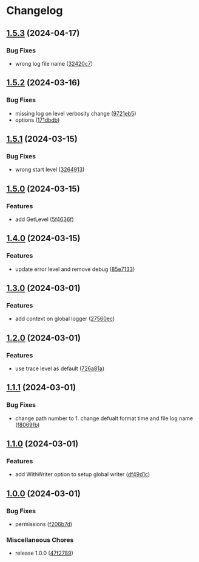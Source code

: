 # Changelog

## [1.5.3](https://github.com/gsols/go-logger/compare/v1.5.2...v1.5.3) (2024-04-17)


### Bug Fixes

* wrong log file name ([32420c7](https://github.com/gsols/go-logger/commit/32420c74b153ae14daa6cf3492dfc6cfd9a05ab0))

## [1.5.2](https://github.com/gsols/go-logger/compare/v1.5.1...v1.5.2) (2024-03-16)


### Bug Fixes

* missing log on level verbosity change ([9721eb5](https://github.com/gsols/go-logger/commit/9721eb51501014ed409e977027270bc0366d8224))
* options ([171dbdb](https://github.com/gsols/go-logger/commit/171dbdbee9ceab5361ad18cfb68eb1ebf2f092ab))

## [1.5.1](https://github.com/gsols/go-logger/compare/v1.5.0...v1.5.1) (2024-03-15)


### Bug Fixes

* wrong start level ([3264913](https://github.com/gsols/go-logger/commit/3264913e07f9cef6a32a94bfcdf4b473451cb6b2))

## [1.5.0](https://github.com/gsols/go-logger/compare/v1.4.0...v1.5.0) (2024-03-15)


### Features

* add GetLevel ([5f4636f](https://github.com/gsols/go-logger/commit/5f4636f0f230f1901a9a63da0982dd46336de040))

## [1.4.0](https://github.com/gsols/go-logger/compare/v1.3.0...v1.4.0) (2024-03-15)


### Features

* update error level and remove debug ([85e7133](https://github.com/gsols/go-logger/commit/85e71331790f9304dac59a834967c000011dbba7))

## [1.3.0](https://github.com/gsols/go-logger/compare/v1.2.0...v1.3.0) (2024-03-01)


### Features

* add context on global logger ([27560ec](https://github.com/gsols/go-logger/commit/27560ecdeec1e6154b6907074eb4851546c09f19))

## [1.2.0](https://github.com/gsols/go-logger/compare/v1.1.1...v1.2.0) (2024-03-01)


### Features

* use trace level as default ([726a81a](https://github.com/gsols/go-logger/commit/726a81ac7bc13a942c5a580c574235849dd5f32a))

## [1.1.1](https://github.com/gsols/go-logger/compare/v1.1.0...v1.1.1) (2024-03-01)


### Bug Fixes

* change path number to 1. change defualt format time and file log name ([f8069fb](https://github.com/gsols/go-logger/commit/f8069fb0c5d14d82dc8dfcc86defcce227b6c3e7))

## [1.1.0](https://github.com/gsols/go-logger/compare/v1.0.0...v1.1.0) (2024-03-01)


### Features

* add WithWriter option to setup global writer ([df49d1c](https://github.com/gsols/go-logger/commit/df49d1c2efdfd2f7eb9b1d73f518f1afd73ff112))

## [1.0.0](https://github.com/gsols/go-logger/compare/v0.2.0...v1.0.0) (2024-03-01)


### Bug Fixes

* permissions ([f206b7d](https://github.com/gsols/go-logger/commit/f206b7d98d9b7b57fa82ff658b9450686a4b0317))


### Miscellaneous Chores

* release 1.0.0 ([47f2789](https://github.com/gsols/go-logger/commit/47f27896e5ceffc9d8191a040dd0ac5012b2b191))

